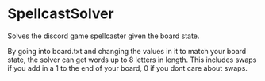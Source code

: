 # SpellcastSolver
Solves the discord game spellcaster given the board state.

By going into board.txt and changing the values in it to match your board state, the solver can get words up to 8 letters in length. This includes swaps if you add in a 1 to the end of your board, 0 if you dont care about swaps.
